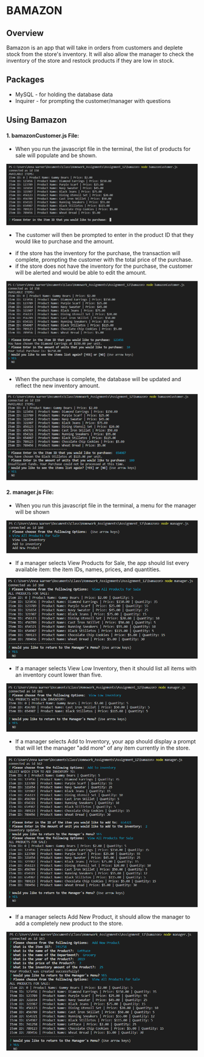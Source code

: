 # BAMAZON

## Overview

Bamazon is an app that will take in orders from customers and deplete stock from the store's inventory. It will also allow the manager to check the inventory of the store and restock products if they are low in stock.

## Packages

* MySQL - for holding the database data
* Inquirer - for prompting the customer/manager with questions

## Using Bamazon

#### 1. bamazonCustomer.js File:

* When you run the javascript file in the terminal, the list of products for sale will populate and be shown. 

![BCFILE1](https://github.com/warnerak/bamazon/blob/master/images/BC_start.PNG)

* The customer will then be prompted to enter in the product ID that they would like to purchase and the amount.
 - if the store has the inventory for the purchase, the transaction will complete, prompting the customer with the total price of the purchase.
 - if the store does not have the inventory for the purchase, the customer will be alerted and would be able to edit the amount.

 ![BCFILE2](https://github.com/warnerak/bamazon/blob/master/images/BC_1.PNG)

 * When the purchase is complete, the database will be updated and reflect the new inventory amount.

  ![BCFILE3](https://github.com/warnerak/bamazon/blob/master/images/BC_2.PNG)


 #### 2. manager.js File:
 
 * When you run this javascript file in the terminal, a menu for the manager will be shown

 ![MANAGER1](https://github.com/warnerak/bamazon/blob/master/images/Manager_start.PNG)

 * If a manager selects View Products for Sale, the app should list every available item: the item IDs, names, prices, and quantities.
 
 ![MANAGER2](https://github.com/warnerak/bamazon/blob/master/images/Manager_1.PNG)

 * If a manager selects View Low Inventory, then it should list all items with an inventory count lower than five.

 ![MANAGER3](https://github.com/warnerak/bamazon/blob/master/images/Manager_2.PNG)

 * If a manager selects Add to Inventory, your app should display a prompt that will let the manager "add more" of any item currently in the store.

 ![MANAGER4](https://github.com/warnerak/bamazon/blob/master/images/Manager_3.PNG)

 * If a manager selects Add New Product, it should allow the manager to add a completely new product to the store.

 ![MANAGER5](https://github.com/warnerak/bamazon/blob/master/images/Manager_4.PNG)



